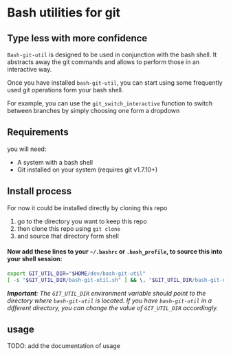 # Bash utilities for git

## Type less with more confidence

`Bash-git-util` is designed to be used in conjunction with the bash shell. It abstracts away the git commands and allows to perform those in an interactive way.


Once you have installed `bash-git-util`, you can start using some frequently used git operations form your bash shell.

For example, you can use the `git_switch_interactive` function to switch between branches by simply choosing one form a dropdown


## Requirements
you will need:

 - A system with a bash shell 
 - Git installed on your system (requires git v1.7.10+)

## Install process
For now it could be installed directly by cloning this repo

1.   go to the directory you want to keep this repo
1.   then clone this repo using `git clone`
1.   and source that directory form shell

#### Now add these lines to your `~/.bashrc` or `.bash_profile`, to source this into your shell session:

```sh
export GIT_UTIL_DIR="$HOME/dev/bash-git-util"
[ -s "$GIT_UTIL_DIR/bash-git-util.sh" ] && \. "$GIT_UTIL_DIR/bash-git-util.sh"   This loads git_functions
 ```
 
_**Important**:  The `GIT_UTIL_DIR` environment variable should point to the directory where `bash-git-util` is located. 
 If you have `bash-git-util` in a different directory, you can change the value of `GIT_UTIL_DIR` accordingly._

## usage

TODO:  add the documentation of usage
##


